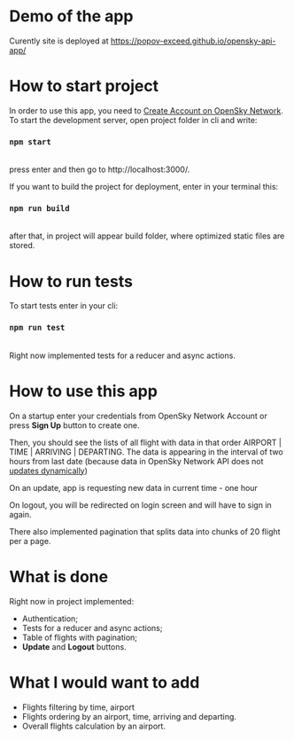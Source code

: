 # Demo of the app
Curently site is deployed at https://popov-exceed.github.io/opensky-api-app/

# How to start project

In order to use this app, you need to
[Create Account on OpenSky Network](https://opensky-network.org/index.php?option=com_users&view=registration). \
To start the development server, open project folder in cli and write:

### `npm start`
\
press enter and then go to http://localhost:3000/.

If you want to build the project for deployment, enter in your terminal this:

### `npm run build`
\
after that, in project will appear build folder, where optimized static files are stored.

# How to run tests

To start tests enter in your cli:

### `npm run test`
\
Right now implemented tests for a reducer and async actions.
# How to use this app

On a startup enter your credentials from OpenSky Network Account or press **Sign Up** button to create one. 

Then, you should see the lists of all flight with data in that order AIRPORT | TIME | ARRIVING | DEPARTING. 
The data is appearing in the interval of two hours from last date 
(because data in OpenSky Network API does not [updates dynamically](https://opensky-network.org/about/faq#q14))

On an update, app is requesting new data in current time - one hour

On logout, you will be redirected on login screen and will have to sign in again.

There also implemented pagination that splits data into chunks of 20 flight per a page.

# What is done
Right now in project implemented: 
- Authentication;
- Tests for a reducer and async actions; 
- Table of flights with pagination;  
- **Update** and **Logout** buttons.

# What I would want to add
- Flights filtering by time, airport
- Flights ordering by an airport, time, arriving and departing.
- Overall flights calculation by an airport.
